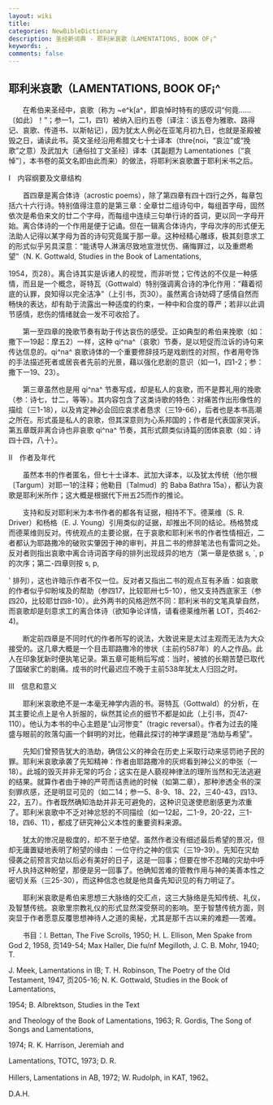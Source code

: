 ```yaml
---
layout: wiki
title: 
categories: NewBibleDictionary
description: 圣经新词典 - 耶利米哀歌（LAMENTATIONS, BOOK OF¡^
keywords: , 
comments: false
---
```


## 耶利米哀歌（LAMENTATIONS, BOOK OF¡^

　　在希伯来圣经中，哀歌（称为 ~e^k[a^，即哀悼时特有的感叹词“何竟……〔如此〕！”；参一1，二1，四1）被纳入旧约五卷〔译注：该五卷为雅歌、路得记、哀歌、传道书、以斯帖记〕，因为犹太人例必在亚笔月初九日，也就是圣殿被毁之日，诵读此书。英文圣经沿用希腊文七十士译本（thre{noi，“哀泣”或“挽歌”之意）及武加大〔通俗拉丁文圣经〕译本（其副题为 Lamentationes〔“哀悼”〕，本书卷的英文名即由此而来）的做法，将耶利米哀歌置于耶利米书之后。

Ⅰ　内容纲要及文章结构

　　首四章是离合体诗（acrostic poems），除了第四章有四十四行之外，每章包括六十六行诗。特别值得注意的是第三章：全章廿二组诗句中，每组首字母，固然依次是希伯来文的廿二个字母，而每组中连续三句单行诗的首词，更以同一字母开始。离合体诗的一个作用是便于记诵。但在一辑离合体诗内，字母次序的形式便无法助人记得以某字母为首的诗句究竟属于那一章。这种经精心雕琢，极其刻意求工的形式似乎另具深意：“能诱导人淋漓尽致地宣泄忧伤、痛悔罪过，以及重燃希望”（N. K. Gottwald, Studies in the Book of Lamentations,

1954，页28）。离合诗其实是诉诸人的视觉，而非听觉；它传达的不仅是一种感情，而且是一个概念，哥特瓦（Gottwald）特别强调离合诗的净化作用：“藉着彻底的认罪，良知得以完全洁净”（上引书，页30）。虽然离合诗妨碍了感情自然而畅快的表达，却有助于流露出一种适度的约束，一种中和合度的尊严；若非以此调节感情，悲伤的情绪就会一发不可收拾了。

　　第一至四章的挽歌节奏有助于传达哀伤的感受。正如典型的希伯来挽歌（如：撒下一19起：摩五2）一样，这种 qi^na^（哀歌）节奏，是以短促而泣诉的诗句来传达信息的。qi^na^ 哀歌诗体的一个重要修辞技巧是戏剧性的对照，作者用夸饰的手法描述死者或居丧者先前的光景，藉以强化悲剧的意识（如一1，四1-2；参：撒下一19、23）。

　　第三章虽然也是用 qi^na^ 节奏写成，却是私人的哀歌，而不是葬礼用的挽歌（参：诗七，廿二，等等）。其内容包含了这类诗歌的特色：对痛苦作出形像性的描绘（三1-18），以及肯定神必会回应哀求者恳求（三19-66），后者也是本书高潮之所在。形式虽是私人的哀歌，但其深意则为心系邦国的；作者是代表国家哭诉。第五章既非离合诗也非哀歌 qi^na^ 节奏，其形式颇类似诗篇的团体哀歌（如：诗四十四，八十）。

Ⅱ　作者及年代

　　虽然本书的作者匿名，但七十士译本、武加大译本，以及犹太传统（他尔根〔Targum〕对耶一1的注释；他勒目〔Talmud〕的 Baba Bathra 15a），都认为哀歌是耶利米所作；这大概是根据代下卅五25而作的推论。

　　支持和反对耶利米为本书作者的都各有证据，相持不下。德莱维（S. R. Driver）和杨格（E. J. Young）引用类似的证据，却推出不同的结论。杨格赞成而德莱维则反对。传统观点的主要论据，在于哀歌和耶利米书的作者性情相近，二者都认为耶路撒冷的破败实肇因于神的审判，并且二书的修辞笔法也有雷同之处。反对者则指出哀歌中离合诗词首字母的排列出现歧异的地方（第一章是依据 s, `, p 的次序；第二-四章则按 s, p,

' 排列），这也许暗示作者不仅一位。反对者又指出二书的观点互有矛盾：如哀歌的作者似乎仰盼埃及的帮助（参四17，比较耶卅七5-10），他又支持西底家王（参四20，比较耶廿四8-10）。此外两书的风格迥然不同：耶利米书的文笔真挚自然，而哀歌却是刻意求工的离合体诗（欲知争论详情，请看德莱维所著 LOT，页462-4)。

　　断定前四章是不同时代的作者所写的说法，大致说来是太过主观而无法为大众接受的。这几章大概是一个目击耶路撒冷的惨状（主前约587年）的人之作品。此人在印象犹新时便执笔记录。第五章可能稍后写成：当时，被掳的长期苦楚已取代了国破家亡的剧痛。成书的时代最迟应不晚于主前538年犹太人归回之时。

Ⅲ　信息和意义

　　耶利米哀歌绝不是一本毫无神学内涵的书。哥特瓦（Gottwald）的分析，在其主要论点上是令人折服的，纵然其论点的细节不都是如此（上引书，页47-110）。他认为本书的中心主题是“山河惨变”（tragic reversal）。作者为过去的隆盛与眼前的败落勾画一个鲜明的对比，他藉此探讨的神学课题是“浩劫与希望”。

　　先知们曾预告犹大的浩劫，确信公义的神会在历史上采取行动来惩罚祂子民的罪。耶利米哀歌承袭了先知精神：作者由耶路撒冷的灰烬看到神公义的申张（一18）。此城的毁灭并非无常的巧合；这实在是人藐视神律法的理所当然和无法逃避的结果。就算作者由于神的严苛而诘责祂的时候（如第二章），那种渗透全书的深刻罪疚感，还是明显可见的（如二14；参一5、8-9、18、22，三40-43，四13、22，五7）。作者既然确知浩劫并非无可避免的，这种识见遂使悲剧感更为浓重了。耶利米哀歌中不乏对神忿怒的不同描绘（如一12起，二1-9，20-22，三1-18，四6、11），都成了研究神公义本性的重要资料来源。

　　犹太的惨况是极度的，却不至于绝望。虽然作者没有细述最后希望的景况，但却无庸置疑地表明了盼望的缘由：一位守约之神的信实（三19-39）。先知在灾劫侵袭之前预言灾劫以后必有美好的日子，这是一回事；但要在惨不忍睹的灾劫中呼吁人执持这种盼望，那便是另一回事了。他确知苦难的管教作用与神的美善本性之密切关系（三25-30），而这种信念也就是他具备先知识见的有力明证了。

　　耶利米哀歌是希伯来思想三大脉络的交汇点，这三大脉络是先知传统、礼仪，及智慧传统。哀歌里宗教礼仪的形式显然深受祭司的影响。至于智慧传统方面，则突显于作者愿意反覆思想神待人之道的奥秘，尤其是那千古以来的难题──苦难。

　　书目：I. Bettan, The Five Scrolls, 1950; H. L. Ellison, Men Spake from God 2, 1958, 页149-54; Max Haller, Die fu/nf Megilloth, J. C. B. Mohr, 1940; T.

J. Meek, Lamentations in IB; T. H. Robinson, The Poetry of the Old Testament, 1947, 页205-16; N. K. Gottwald, Studies in the Book of Lamentations,

1954; B. Albrektson, Studies in the Text

and Theology of the Book of Lamentations, 1963; R. Gordis, The Song of Songs and Lamentations,

1974; R. K. Harrison, Jeremiah and

Lamentations, TOTC, 1973; D. R.

Hillers, Lamentations in AB, 1972; W. Rudolph, in KAT, 1962。

D.A.H.








